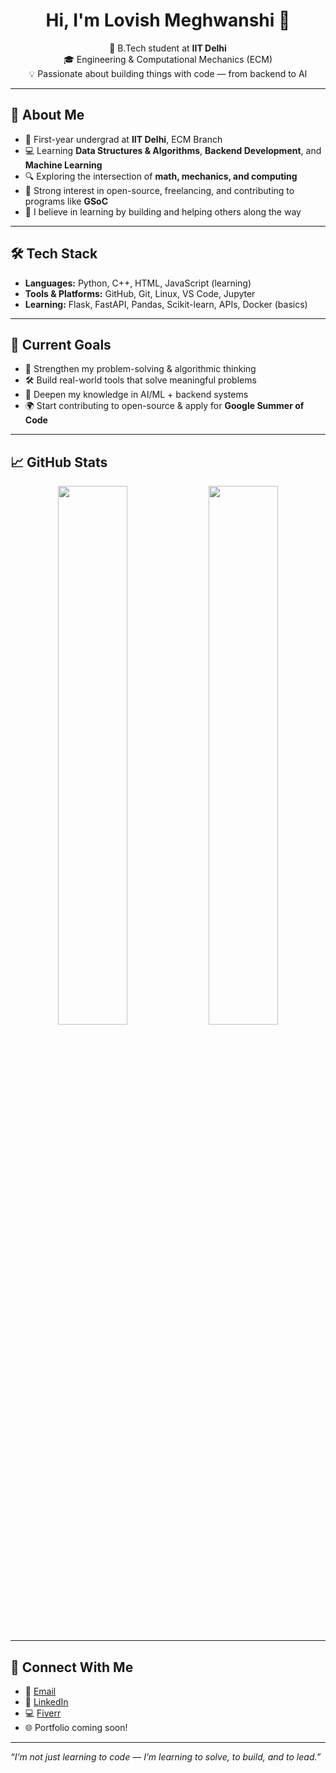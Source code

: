 <h1 align="center">Hi, I'm Lovish Meghwanshi 👋</h1>

<p align="center">
  🚀 B.Tech student at <strong>IIT Delhi</strong><br>
  🎓 Engineering & Computational Mechanics (ECM)<br>
  💡 Passionate about building things with code — from backend to AI
</p>

---

## 🧠 About Me

- 🏫 First-year undergrad at **IIT Delhi**, ECM Branch
- 💻 Learning **Data Structures & Algorithms**, **Backend Development**, and **Machine Learning**
- 🔍 Exploring the intersection of **math, mechanics, and computing**
- 🌱 Strong interest in open-source, freelancing, and contributing to programs like **GSoC**
- 🤝 I believe in learning by building and helping others along the way

---

## 🛠 Tech Stack

- **Languages:** Python, C++, HTML, JavaScript (learning)
- **Tools & Platforms:** GitHub, Git, Linux, VS Code, Jupyter
- **Learning:** Flask, FastAPI, Pandas, Scikit-learn, APIs, Docker (basics)

---

## 📌 Current Goals

- 🧩 Strengthen my problem-solving & algorithmic thinking
- 🛠 Build real-world tools that solve meaningful problems
- 🤖 Deepen my knowledge in AI/ML + backend systems
- 🌍 Start contributing to open-source & apply for **Google Summer of Code**

---

## 📈 GitHub Stats

<p align="center">
  <img src="https://github-readme-stats.vercel.app/api?username=lovishxdev&show_icons=true&theme=radical" width="47%" />
  <img src="https://github-readme-streak-stats.herokuapp.com?user=lovishxdev&theme=radical" width="47%"/>
</p>

---

## 🔗 Connect With Me

- 📧 [Email](mailto:meghwanshilovish@gmail.com)
- 💼 [LinkedIn](https://www.linkedin.com/in/lovish-meghwanshi-13aa1a36b/)
- 💻 [Fiverr](https://www.fiverr.com/lovishkumar07)
- 🌐 Portfolio coming soon!

---

_“I’m not just learning to code — I’m learning to solve, to build, and to lead.”_

